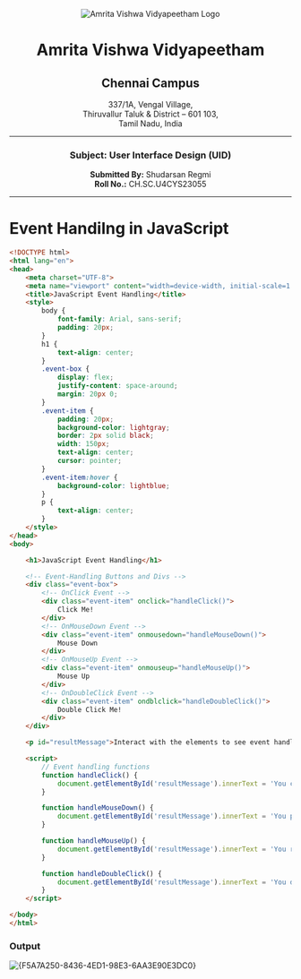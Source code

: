 <div align="center">

![Amrita Vishwa Vidyapeetham Logo](https://webfiles.amrita.edu/2024/04/WhQq1FiB-amrita-vishwa-vidyapeetham-university-logo-colored-version.svg)

# Amrita Vishwa Vidyapeetham
## Chennai Campus
337/1A, Vengal Village,  
Thiruvallur Taluk & District – 601 103,  
Tamil Nadu, India

---

### Subject: User Interface Design (UID)

**Submitted By:** Shudarsan Regmi  
**Roll No.:** CH.SC.U4CYS23055

</div>

---

# Event Handilng in JavaScript

```html
<!DOCTYPE html>
<html lang="en">
<head>
    <meta charset="UTF-8">
    <meta name="viewport" content="width=device-width, initial-scale=1.0">
    <title>JavaScript Event Handling</title>
    <style>
        body {
            font-family: Arial, sans-serif;
            padding: 20px;
        }
        h1 {
            text-align: center;
        }
        .event-box {
            display: flex;
            justify-content: space-around;
            margin: 20px 0;
        }
        .event-item {
            padding: 20px;
            background-color: lightgray;
            border: 2px solid black;
            width: 150px;
            text-align: center;
            cursor: pointer;
        }
        .event-item:hover {
            background-color: lightblue;
        }
        p {
            text-align: center;
        }
    </style>
</head>
<body>

    <h1>JavaScript Event Handling</h1>

    <!-- Event-Handling Buttons and Divs -->
    <div class="event-box">
        <!-- OnClick Event -->
        <div class="event-item" onclick="handleClick()">
            Click Me!
        </div>
        <!-- OnMouseDown Event -->
        <div class="event-item" onmousedown="handleMouseDown()">
            Mouse Down
        </div>
        <!-- OnMouseUp Event -->
        <div class="event-item" onmouseup="handleMouseUp()">
            Mouse Up
        </div>
        <!-- OnDoubleClick Event -->
        <div class="event-item" ondblclick="handleDoubleClick()">
            Double Click Me!
        </div>
    </div>

    <p id="resultMessage">Interact with the elements to see event handling in action!</p>

    <script>
        // Event handling functions
        function handleClick() {
            document.getElementById('resultMessage').innerText = 'You clicked the "Click Me!" box.';
        }

        function handleMouseDown() {
            document.getElementById('resultMessage').innerText = 'You pressed down the mouse on the "Mouse Down" box.';
        }

        function handleMouseUp() {
            document.getElementById('resultMessage').innerText = 'You released the mouse button on the "Mouse Up" box.';
        }

        function handleDoubleClick() {
            document.getElementById('resultMessage').innerText = 'You double-clicked the "Double Click Me!" box.';
        }
    </script>

</body>
</html>

```

### Output

![{F5A7A250-8436-4ED1-98E3-6AA3E90E3DC0}](https://github.com/user-attachments/assets/cc8a6d3e-b9df-42bd-8dcb-1bc51d3ff2b0)
